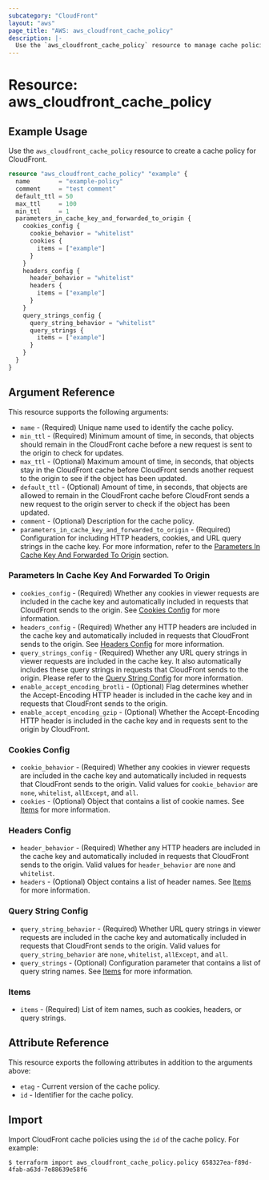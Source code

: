 ```yaml
---
subcategory: "CloudFront"
layout: "aws"
page_title: "AWS: aws_cloudfront_cache_policy"
description: |-
  Use the `aws_cloudfront_cache_policy` resource to manage cache policies for CloudFront distributions. This resource allows you to attach cache policies to cache behaviors, which determine the values included in the cache key, such as HTTP headers, cookies, and URL query strings. CloudFront uses the cache key to locate cached objects and return them to viewers. Additionally, the cache policy sets the default, minimum, and maximum time to live (TTL) values for objects in the CloudFront cache.
---
```


# Resource: aws_cloudfront_cache_policy

## Example Usage

Use the `aws_cloudfront_cache_policy` resource to create a cache policy for CloudFront.

```terraform
resource "aws_cloudfront_cache_policy" "example" {
  name        = "example-policy"
  comment     = "test comment"
  default_ttl = 50
  max_ttl     = 100
  min_ttl     = 1
  parameters_in_cache_key_and_forwarded_to_origin {
    cookies_config {
      cookie_behavior = "whitelist"
      cookies {
        items = ["example"]
      }
    }
    headers_config {
      header_behavior = "whitelist"
      headers {
        items = ["example"]
      }
    }
    query_strings_config {
      query_string_behavior = "whitelist"
      query_strings {
        items = ["example"]
      }
    }
  }
}
```

## Argument Reference

This resource supports the following arguments:

* `name` - (Required) Unique name used to identify the cache policy.
* `min_ttl` - (Required) Minimum amount of time, in seconds, that objects should remain in the CloudFront cache before a new request is sent to the origin to check for updates.
* `max_ttl` - (Optional) Maximum amount of time, in seconds, that objects stay in the CloudFront cache before CloudFront sends another request to the origin to see if the object has been updated.
* `default_ttl` - (Optional) Amount of time, in seconds, that objects are allowed to remain in the CloudFront cache before CloudFront sends a new request to the origin server to check if the object has been updated.
* `comment` - (Optional) Description for the cache policy.
* `parameters_in_cache_key_and_forwarded_to_origin` - (Required) Configuration for including HTTP headers, cookies, and URL query strings in the cache key. For more information, refer to the [Parameters In Cache Key And Forwarded To Origin](#parameters-in-cache-key-and-forwarded-to-origin) section.

### Parameters In Cache Key And Forwarded To Origin

* `cookies_config` - (Required) Whether any cookies in viewer requests are included in the cache key and automatically included in requests that CloudFront sends to the origin. See [Cookies Config](#cookies-config) for more information.
* `headers_config` - (Required) Whether any HTTP headers are included in the cache key and automatically included in requests that CloudFront sends to the origin. See [Headers Config](#headers-config) for more information.
* `query_strings_config` - (Required) Whether any URL query strings in viewer requests are included in the cache key. It also automatically includes these query strings in requests that CloudFront sends to the origin. Please refer to the [Query String Config](#query-string-config) for more information.
* `enable_accept_encoding_brotli` - (Optional) Flag determines whether the Accept-Encoding HTTP header is included in the cache key and in requests that CloudFront sends to the origin.
* `enable_accept_encoding_gzip` - (Optional) Whether the Accept-Encoding HTTP header is included in the cache key and in requests sent to the origin by CloudFront.

### Cookies Config

* `cookie_behavior` - (Required) Whether any cookies in viewer requests are included in the cache key and automatically included in requests that CloudFront sends to the origin. Valid values for `cookie_behavior` are `none`, `whitelist`, `allExcept`, and `all`.
* `cookies` - (Optional) Object that contains a list of cookie names. See [Items](#items) for more information.

### Headers Config

* `header_behavior` - (Required) Whether any HTTP headers are included in the cache key and automatically included in requests that CloudFront sends to the origin. Valid values for `header_behavior` are `none` and `whitelist`.
* `headers` - (Optional) Object contains a list of header names. See [Items](#items) for more information.

### Query String Config

* `query_string_behavior` - (Required) Whether URL query strings in viewer requests are included in the cache key and automatically included in requests that CloudFront sends to the origin. Valid values for `query_string_behavior` are `none`, `whitelist`, `allExcept`, and `all`.
* `query_strings` - (Optional) Configuration parameter that contains a list of query string names. See [Items](#items) for more information.

### Items

* `items` - (Required) List of item names, such as cookies, headers, or query strings.

## Attribute Reference

This resource exports the following attributes in addition to the arguments above:

* `etag` - Current version of the cache policy.
* `id` - Identifier for the cache policy.

## Import

Import CloudFront cache policies using the `id` of the cache policy. For example:

```
$ terraform import aws_cloudfront_cache_policy.policy 658327ea-f89d-4fab-a63d-7e88639e58f6
```
